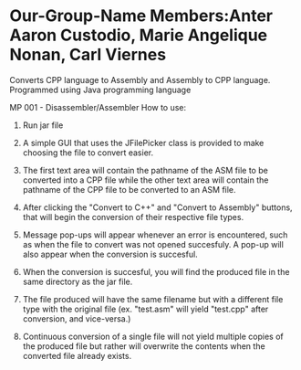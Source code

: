 Our-Group-Name
Members:Anter Aaron Custodio, Marie Angelique Nonan, Carl Viernes
==============
Converts CPP language to Assembly and Assembly to CPP language. Programmed using Java programming language


MP 001 - Disassembler/Assembler
How to use:

1. Run jar file

2. A simple GUI that uses the JFilePicker class is provided to make choosing the file to convert easier.

3. The first text area will contain the pathname of the ASM file to be converted into a CPP file while 
the other text area will contain the pathname of the CPP file to be converted to an ASM file.

4. After clicking the "Convert to C++" and "Convert to Assembly" buttons, that will begin the conversion
of their respective file types.

5. Message pop-ups will appear whenever an error is encountered, such as when the file to convert was not 
opened succesfuly. A pop-up will also appear when the conversion is succesful.

6. When the conversion is succesful, you will find the produced file in the same directory as the jar file.

7. The file produced will have the same filename but with a different file type with the original file
(ex. "test.asm" will yield "test.cpp" after conversion, and vice-versa.)

8. Continuous conversion of a single file will not yield multiple copies of the produced file but rather will
overwrite the contents when the converted file already exists.

